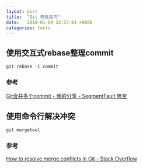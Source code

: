 ```yaml
---
layout: post
title:  "Git 奇技淫巧"
date:   2019-01-09 22:57:01 +0800
categories: tools
---
```


## 使用交互式rebase整理commit

<code>git rebase -i <i>commit</i></code>

### 参考
[Git合并多个commit - 我的分享 - SegmentFault 思否](https://segmentfault.com/a/1190000007748862)

## 使用命令行解决冲突
`git mergetool`

### 参考
[How to resolve merge conflicts in Git - Stack Overflow](https://stackoverflow.com/a/163659/5954068)
